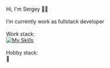 Hi, I'm Sergey 👋🏻
<br />
<br />
I’m currently work as fullstack developer
<br />
<br />
Work stack:
<br />
[![My Skills](https://skillicons.dev/icons?i=js,ts,deno,react,nodejs,html,css)](https://skillicons.dev)
<br />
<br />
Hobby stack:
<br />
🍺
